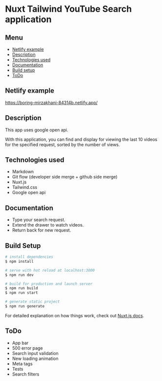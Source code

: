 # Nuxt Tailwind YouTube Search application

## Menu

- [Netlify example](#netlify-example)
- [Description](#description)
- [Technologies used](#technologies-used)
- [Documentation](#documentation)
- [Build setup](#build-setup)
- [ToDo](#todo)

## Netlify example

https://boring-mirzakhani-84314b.netlify.app/

## Description

This app uses google open api.

With this application, you can find and display for viewing the last 10 videos for the specified request, sorted by the
number of views.

## Technologies used

- Markdown
- Git flow (developer side merge + github side merge)
- Nuxt.js
- Tailwind.css
- Google open api

## Documentation

- Type your search request.
- Extend the drawer to watch videos.
- Return back for new request.

## Build Setup

```bash
# install dependencies
$ npm install

# serve with hot reload at localhost:3000
$ npm run dev

# build for production and launch server
$ npm run build
$ npm run start

# generate static project
$ npm run generate
```

For detailed explanation on how things work, check out [Nuxt.js docs](https://nuxtjs.org).

## ToDo

- App bar
- 500 error page
- Search input validation
- New loading animation
- Meta tags
- Tests
- Search filters
